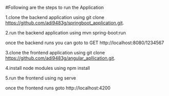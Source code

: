 
#Following are the steps to run the Application

1.clone the backend application using
git clone https://github.com/adi9483g/springboot_application.git.

2.run the backend application using 
mvn spring-boot:run

once the backend runs you can goto to 
GET http://localhost:8080/1234567

3.clone the frontend application using 
git clone https://github.com/adi9483g/angular_apllication.git.

4.install node modules using
npm install

5.run the frontend using 
ng serve

once the frontend runs goto 
http://localhost:4200